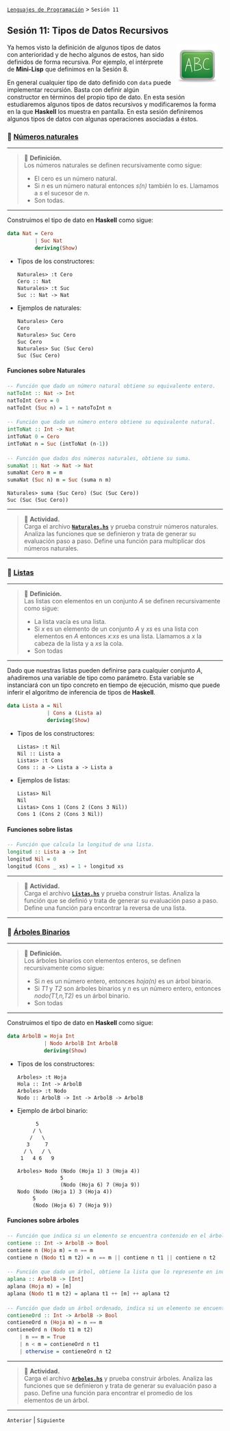 [`Lenguajes de Programación`](../README.md) > `Sesión 11`

## Sesión 11: Tipos de Datos Recursivos

<img src="../imagenes/pizarron.png" align="right" height="100" width="100" hspace="10">

Ya hemos visto la definición de algunos tipos de datos con anterioridad y de hecho algunos de estos, han sido definidos
de forma recursiva. Por ejemplo, el intérprete de __Mini-Lisp__ que definimos en la Sesión 8.

En general cualquier tipo de dato definido con `data` puede implementar recursión. Basta con definir algún constructor
en términos del propio tipo de dato. En esta sesión estudiaremos algunos tipos de datos recursivos y modificaremos la
forma en la que __Haskell__ los muestra en pantalla. En esta sesión definiremos algunos tipos de datos con algunas
operaciones asociadas a éstos.

### :dart: <ins>Números naturales</ins>

---

> :green_book: **Definición.**   
Los números naturales se definen recursivamente como sigue:
> - El cero es un número natural.
> - Si *n* es un número natural entonces *s(n)* también lo es. Llamamos a *s* el sucesor de *n*.
> - Son todas.

---

Construimos el tipo de dato en __Haskell__ como sigue:

```haskell
data Nat = Cero
         | Suc Nat
         deriving(Show)
```

- Tipos de los constructores:

   ```
   Naturales> :t Cero
   Cero :: Nat
   Naturales> :t Suc 
   Suc :: Nat -> Nat
   ```

- Ejemplos de naturales:

   ```
   Naturales> Cero
   Cero
   Naturales> Suc Cero
   Suc Cero
   Naturales> Suc (Suc Cero)
   Suc (Suc Cero)
   ```

#### Funciones sobre Naturales

```haskell
-- Función que dado un número natural obtiene su equivalente entero.
natToInt :: Nat -> Int
natToInt Cero = 0
natToInt (Suc n) = 1 + natoToInt n

-- Función que dado un número entero obtiene su equivalente natural.
intToNat :: Int -> Nat
intToNat 0 = Cero
intToNat n = Suc (intToNat (n-1))

-- Función que dados dos números naturales, obtiene su suma.
sumaNat :: Nat -> Nat -> Nat
sumaNat Cero m = m
sumaNat (Suc n) m = Suc (suma n m)
```

```
Naturales> suma (Suc Cero) (Suc (Suc Cero))
Suc (Suc (Suc Cero))
```

---

> :rocket: **Actividad.**    
Carga el archivo [**`Naturales.hs`**](codigos/Naturales.hs) y prueba construir números naturales. Analiza las funciones
que se definieron y trata de generar su evaluación paso a paso. Define una función para multiplicar dos números 
naturales.

---

### :dart: <ins>Listas</ins>

---

> :green_book: **Definición.**   
Las listas con elementos en un conjunto *A* se definen recursivamente como sigue:
> - La lista vacía es una lista.
> - Si *x* es un elemento de un conjunto *A* y *xs* es una lista con elementos en *A* entonces *x:xs* es una lista. 
Llamamos a *x* la cabeza de la lista y a *xs* la cola.
> - Son todas

---

Dado que nuestras listas pueden definirse para cualquier conjunto *A*, añadiremos una variable de tipo como parámetro.
Esta variable se instanciará con un tipo concreto en tiempo de ejecución, mismo que puede inferir el algoritmo de 
inferencia de tipos de __Haskell__.

```haskell
data Lista a = Nil
             | Cons a (Lista a)
             deriving(Show)
```

- Tipos de los constructores:

   ```
   Listas> :t Nil
   Nil :: Lista a
   Listas> :t Cons
   Cons :: a -> Lista a -> Lista a
   ```

- Ejemplos de listas:

   ```
   Listas> Nil
   Nil
   Listas> Cons 1 (Cons 2 (Cons 3 Nil))
   Cons 1 (Cons 2 (Cons 3 Nil))
   ```

#### Funciones sobre listas

```haskell
-- Función que calcula la longitud de una lista.
longitud :: Lista a -> Int
longitud Nil = 0
longitud (Cons _ xs) = 1 + longitud xs
```

---

> :rocket: **Actividad.**    
Carga el archivo [**`Listas.hs`**](codigos/Listas.hs) y prueba construir listas. Analiza la función que se definió y trata de generar su evaluación paso a paso. Define una función para encontrar la reversa de una lista.

---

### :dart: <ins>Árboles Binarios</ins>

---

> :green_book: **Definición.**   
Los árboles binarios con elementos enteros, se definen recursivamente como sigue:
> - Si *n* es un número entero, entonces *hoja(n)* es un árbol binario.
> - Si *T1* y *T2* son árboles binarios y *n* es un número entero, entonces *nodo(T1,n,T2)* es un árbol binario.
> - Son todas

---

Construimos el tipo de dato en __Haskell__ como sigue:

```haskell
data ArbolB = Hoja Int
            | Nodo ArbolB Int ArbolB
            deriving(Show)
```

- Tipos de los constructores:

   ```
   Arboles> :t Hoja
   Hola :: Int -> ArbolB
   Arboles> :t Nodo
   Nodo :: ArbolB -> Int -> ArbolB -> ArbolB
   ```

- Ejemplo de árbol binario:

  ```
        5
       / \
      /   \
     3     7
    / \   / \
   1   4 6   9
   ```

   ```
   Arboles> Nodo (Nodo (Hoja 1) 3 (Hoja 4)) 
                 5 
                 (Nodo (Hoja 6) 7 (Hoja 9))
   Nodo (Nodo (Hoja 1) 3 (Hoja 4)) 
        5 
        (Nodo (Hoja 6) 7 (Hoja 9))
   ```

#### Funciones sobre árboles

```haskell
-- Función que indica si un elemento se encuentra contenido en el árbol.
contiene :: Int -> ArbolB -> Bool
contiene n (Hoja m) = n == m
contiene n (Nodo t1 m t2) = n == m || contiene n t1 || contiene n t2

-- Función que dado un árbol, obtiene la lista que lo represente en inorder.
aplana :: ArbolB -> [Int]
aplana (Hoja m) = [m]
aplana (Nodo t1 m t2) = aplana t1 ++ [m] ++ aplana t2

-- Función que dado un árbol ordenado, indica si un elemento se encuentra en el árbol.
contieneOrd :: Int -> ArbolB -> Bool
contieneOrd n (Hoja m) = n == m
contieneOrd n (Nodo t1 m t2)
	| n == m = True
	| n < m = contieneOrd n t1
	| otherwise = contieneOrd n t2
```

---

> :rocket: **Actividad.**    
Carga el archivo [**`Arboles.hs`**](codigos/Arboles.hs) y prueba construir árboles. Analiza las funciones que se 
definieron y trata de generar su evaluación paso a paso. Define una función para encontrar el promedio de los elementos
de un árbol.

---

`Anterior` | `Siguiente`
